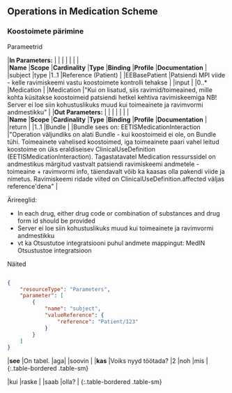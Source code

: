 ## Operations in Medication Scheme

### Koostoimete pärimine

Parameetrid

|**In Parameters:** |  |  |  |  |  |  | 				
|**Name** |**Scope** |**Cardinality** |**Type** |**Binding** |**Profile** |**Documentation** |
|subject |type |1..1 |Reference (Patient) |  |EEBasePatient |Patsiendi MPI viide - kelle ravimiskeemi vastu koostoimete kontrolli tehakse |
|input |  |0..* |Medication |  |Medication |"Kui on lisatud, siis ravimid/toimeained, mille kohta küsitakse koostoimeid patsiendi hetkel kehtiva ravimiskeemiga
NB! Server ei loe siin kohustuslikuks muud kui toimeainete ja ravimvormi andmestikku" |
|**Out Parameters:** |  |  |  |  |  |  |					
|**Name** |**Scope** |**Cardinality** |**Type** |**Binding** |**Profile** |**Documentation** |
|return |  |1..1 |Bundle |  |Bundle sees on: EETISMedicationInteraction |"Operation väljundiks on alati Bundle - kui koostoimeid ei ole, on Bundle tühi.
Toimeainete vahelised koostoimed, iga toimeainete paari vahel leitud koostoime on üks eraldiseisev ClinicalUseDefinition (EETISMedicationInteraction).
Tagastatavatel Medication ressurssidel on andmestikus märgitud vastvalt patsiendi ravimiskeemi andmetele - toimeaine + ravimvormi info, täiendavalt võib ka kaasas olla pakendi viide ja nimetus.
Ravimiskeemi ridade viited on ClinicalUseDefinition.affected väljas reference'dena" |

Ärireeglid:
 - In each drug, either drug code or combination of substances and drug form id should be provided
 - Server ei loe siin kohustuslikuks muud kui toimeainete ja ravimvormi andmestikku
 - vt ka Otsustutoe integratsiooni puhul andmete mappingut: MedIN Otsustustoe integratsioon

Näited

```json

{
    "resourceType": "Parameters",
    "parameter": [
        {
            "name": "subject",
            "valueReference": {
                "reference": "Patient/123"
            }
        }
    ]
}
```

|**see**  |On tabel. |aga|  |soovin | 
|**kas**  |Voiks nyyd töötada? |2 |noh |mis |
{:.table-bordered .table-sm}


|kui |raske |
|saab |olla? |
{:.table-bordered .table-sm}